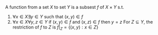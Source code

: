 A function from a set $X$ to  set $Y$ is a subsest $f$ of $X\times Y$ s.t.
1. $\forall x\in X\exists y\in Y$ such that $(x,y)\in f$
2. $\forall x\in X\forall y,z\in Y$ if $(x,y)\in f$ and $(x,z)\in f$ then $y=z$
For $Z\subseteq Y$, the restriction of $f$ to $Z$ is $f|_{Z}=\{ (x,y):x\in Z \}$